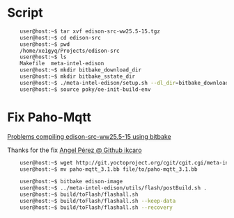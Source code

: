 # Script

```sh
    user@host:~$ tar xvf edison-src-ww25.5-15.tgz
    user@host:~$ cd edison-src
    user@host:~$ pwd
    /home/xe1gyq/Projects/edison-src
    user@host:~$ ls
    Makefile  meta-intel-edison
    user@host:~$ mkdir bitbake_download_dir
    user@host:~$ mkdir bitbake_sstate_dir
    user@host:~$ ./meta-intel-edison/setup.sh --dl_dir=bitbake_download_dir --sstate_dir=bitbake_sstate_dir
    user@host:~$ source poky/oe-init-build-env
```

# Fix Paho-Mqtt

[Problems compiling edison-src-ww25.5-15 using bitbake](https://communities.intel.com/thread/101849)

Thanks for the fix [Angel Pérez @ Github ikcaro](https://github.com/ikcaro)

```sh
    user@host:~$ wget http://git.yoctoproject.org/cgit/cgit.cgi/meta-intel-iot-middleware/plain/recipes-connectivity/paho-mqtt/paho-mqtt_3.1.bb
    user@host:~$ mv paho-mqtt_3.1.bb file/to/paho-mqtt_3.1.bb
```

```sh
    user@host:~$ bitbake edison-image
    user@host:~$ ../meta-intel-edison/utils/flash/postBuild.sh .
    user@host:~$ build/toFlash/flashall.sh
    user@host:~$ build/toFlash/flashall.sh --keep-data
    user@host:~$ build/toFlash/flashall.sh --recovery
```
